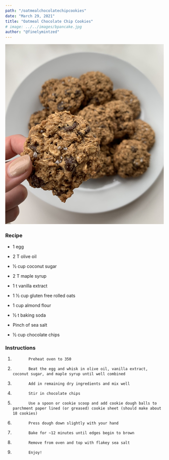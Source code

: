 ```yaml
---
path: "/oatmealchocolatechipcookies"
date: "March 29, 2021"
title: "Oatmeal Chocolate Chip Cookies"
# image: ../../images/bpancake.jpg
author: "@finelymintzed"
---
```


![Oatmeal Chocolate Chip Cookies](./oatmeal.jpg)

### Recipe

- 1 egg

- 2 T olive oil

- ½ cup coconut sugar

- 2 T maple syrup

- 1 t vanilla extract

- 1 ½ cup gluten free rolled oats

- 1 cup almond flour

- ½ t baking soda

- Pinch of sea salt

- ½ cup chocolate chips

### Instructions

1.            Preheat oven to 350

2.            Beat the egg and whisk in olive oil, vanilla extract, coconut sugar, and maple syrup until well combined

3.            Add in remaining dry ingredients and mix well

4.            Stir in chocolate chips

5.            Use a spoon or cookie scoop and add cookie dough balls to parchment paper lined (or greased) cookie sheet (should make about 18 cookies)

6.            Press dough down slightly with your hand

7.            Bake for ~12 minutes until edges begin to brown

8.            Remove from oven and top with flakey sea salt

9.            Enjoy!
